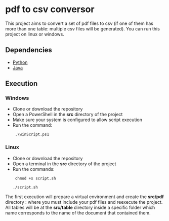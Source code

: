 # pdf to csv conversor

This project aims to convert a set of pdf files to csv (if one of them has more than one table: multiple csv files will be generated). You can run this project on linux or windows.

## Dependencies

- [Python](https://www.python.org/downloads/)
- [Java](https://www.java.com/pt-BR/download/manual.jsp)

## Execution

### Windows
- Clone or download the repository
- Open a PowerShell in the **src** directory of the project
- Make sure your system is configured to allow script execution
- Run the command:
	```
	 .\winScript.ps1
	```

### Linux
- Clone or download the repository
- Open a terminal in the **src** directory of the project
- Run the commands:
	```
	 chmod +x script.sh
	```
	``` 
	./script.sh
	```
The first execution will prepare a virtual environment and create the **src/pdf** directory : where you must include your pdf files and reexecute the project.
All tables will be at the **src/table** directory inside a specific folder which name corresponds to the name of the document that contained them.